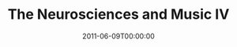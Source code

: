 ---
acronym: N&M-IV
date: '2011-06-09T00:00:00'
ext_url: null
location: Edinburgh, Scotland, UK
submission_date: '2011-03-15T00:00:00'
title: The Neurosciences and Music IV
---